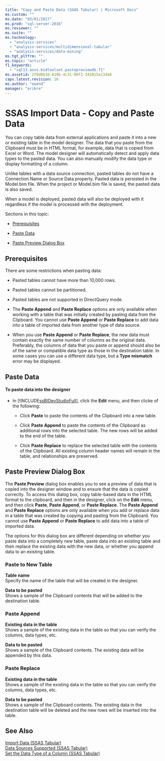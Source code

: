 ```yaml
---
title: "Copy and Paste Data (SSAS Tabular) | Microsoft Docs"
ms.custom: ""
ms.date: "03/01/2017"
ms.prod: "sql-server-2016"
ms.reviewer: ""
ms.suite: ""
ms.technology: 
  - "analysis-services"
  - "analysis-services/multidimensional-tabular"
  - "analysis-services/data-mining"
ms.tgt_pltfrm: ""
ms.topic: "article"
f1_keywords: 
  - "sql13.asvs.bidtoolset.pastepreviewdb.f1"
ms.assetid: 2f8d8b3d-810b-4c31-98f2-341015e13da8
caps.latest.revision: 16
ms.author: "owend"
manager: "erikre"
---
```

# SSAS Import Data - Copy and Paste Data
  You can copy table data from external applications and paste it into a new or existing table in the model designer. The data that you paste from the Clipboard must be in HTML format, for example, data that is copied from Excel or Word. The model designer will automatically detect and apply data types to the pasted data. You can also manually modify the data type or display formatting of a column.  
  
 Unlike tables with a data source connection, pasted tables do not have a Connection Name or Source Data property. Pasted data is persisted in the Model.bim file. When the project or Model.bim file is saved, the pasted data is also saved.  
  
 When a model is deployed, pasted data will also be deployed with it regardless if the model is processed with the deployment.  
  
 Sections in this topic:  
  
-   [Prerequisites](#bkmk_prerequisites)  
  
-   [Paste Data](#bkmk_paste_data)  
  
-   [Paste Preview Dialog Box](#bkmk_paste_preview)  
  
##  <a name="bkmk_prerequisites"></a> Prerequisites  
 There are some restrictions when pasting data:  
  
-   Pasted tables cannot have more than 10,000 rows.  
  
-   Pasted tables cannot be partitioned.  
  
-   Pasted tables are not supported in DirectQuery mode.  
  
-   The **Paste Append** and **Paste Replace** options are only available when working with a table that was initially created by pasting data from the Clipboard. You cannot use **Paste Append** or **Paste Replace** to add data into a table of imported data from another type of data source.  
  
-   When you use **Paste Append** or **Paste Replace**, the new data must contain exactly the same number of columns as the original data. Preferably, the columns of data that you paste or append should also be of the same or compatible data type as those in the destination table. In some cases you can use a different data type, but a **Type mismatch** error may be displayed.  
  
##  <a name="bkmk_paste_data"></a> Paste Data  
  
#### To paste data into the designer  
  
-   In [!INCLUDE[ssBIDevStudioFull](../../analysis-services/includes/ssbidevstudiofull-md.md)], click the **Edit** menu, and then clicke of the following:  
  
    -   Click **Paste** to paste the contents of the Clipboard into a new table.  
  
    -   Click **Paste Append** to paste the contents of the Clipboard as additional rows into the selected table. The new rows will be added to the end of the table.  
  
    -   Click **Paste Replace** to replace the selected table with the contents of the Clipboard. All existing column header names will remain in the table, and relationships are preserved.  
  
##  <a name="bkmk_paste_preview"></a> Paste Preview Dialog Box  
 The **Paste Preview** dialog box enables you to see a preview of data that is copied into the designer window and to ensure that the data is copied correctly. To access this dialog box, copy table-based data in the HTML format to the clipboard, and then in the designer, click on the **Edit** menu, and then click **Paste**, **Paste Append**, or **Paste Replace**. The **Paste Append** and **Paste Replace** options are only available when you add or replace data in a table that was created by copying and pasting from the Clipboard. You cannot use **Paste Append** or **Paste Replace** to add data into a table of imported data.  
  
 The options for this dialog box are different depending on whether you paste data into a completely new table, paste data into an existing table and then replace the existing data with the new data, or whether you append data to an existing table.  
  
### Paste to New Table  
 **Table name**  
 Specify the name of the table that will be created in the designer.  
  
 **Data to be pasted**  
 Shows a sample of the Clipboard contents that will be added to the destination table.  
  
### Paste Append  
 **Existing data in the table**  
 Shows a sample of the existing data in the table so that you can verify the columns, data types, etc.  
  
 **Data to be pasted**  
 Shows a sample of the Clipboard contents. The existing data will be appended by this data.  
  
### Paste Replace  
 **Existing data in the table**  
 Shows a sample of the existing data in the table so that you can verify the columns, data types, etc.  
  
 **Data to be pasted**  
 Shows a sample of the Clipboard contents. The existing data in the destination table will be deleted and the new rows will be inserted into the table.  
  
## See Also  
 [Import Data &#40;SSAS Tabular&#41;](http://msdn.microsoft.com/library/6617b2a2-9f69-433e-89e0-4c5dc92982cf)   
 [Data Sources Supported &#40;SSAS Tabular&#41;](../../analysis-services/tabular-models/data-sources-supported-ssas-tabular.md)   
 [Set the Data Type of a Column &#40;SSAS Tabular&#41;](../../analysis-services/tabular-models/set-the-data-type-of-a-column-ssas-tabular.md)  
  
  